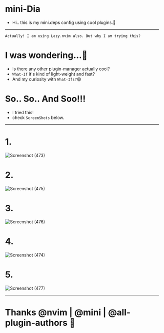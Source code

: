 # mini-Dia
- Hi.. this is my mini.deps config using cool plugins.🥰
---
```
Actually! I am using Lazy.nvim also. But why I am trying this?
```

# I was wondering...🤔
- Is there any other plugin-manager actually cool?
- ```What-If``` it's kind of light-weight and fast?
- And my curiosity with ```What-Ifs?```😄

# So.. So.. And Soo!!!
- I tried this!
- check ````ScreenShots```` below.
---
# 1.

![Screenshot (473)](https://github.com/user-attachments/assets/f1ec34b7-f5cf-4bc9-9d59-d88a85abc8cb)

# 2.

![Screenshot (475)](https://github.com/user-attachments/assets/c85ea59d-16d8-41ca-a441-31d9854555c0)

# 3.

![Screenshot (476)](https://github.com/user-attachments/assets/46ba98bc-15f1-44f5-9770-1544821f025f)

# 4.

![Screenshot (474)](https://github.com/user-attachments/assets/9e13795a-eb8d-4e7e-8f93-e295142ec300)

# 5.

![Screenshot (477)](https://github.com/user-attachments/assets/619043a1-6a4b-4b6d-8bae-5e9e96db7d43)

---
# Thanks @nvim | @mini | @all-plugin-authors 🥰
